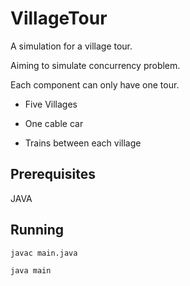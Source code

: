 # VillageTour

A simulation for a village tour. 

Aiming to simulate concurrency problem.

Each component can only have one tour.

* Five Villages

* One cable car

* Trains between each village

## Prerequisites

JAVA

## Running

```
javac main.java
```

```
java main
```
